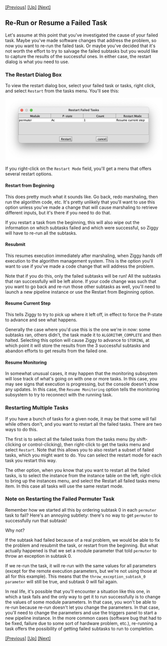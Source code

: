 [[Previous]](display-logs.md)
[[Up]](ziggy-gui-troubleshooting.md)
[[Next]](advanced-topics.md)

## Re-Run or Resume a Failed Task

Let's assume at this point that you've investigated the cause of your failed task. Maybe you've made software changes that address the problem, so now you want to re-run the failed task. Or maybe you've decided that it's not worth the effort to try to salvage the failed subtasks but you would like to capture the results of the successful ones. In either case, the restart dialog is what you need to use. 

### The Restart Dialog Box

To view the restart dialog box, select your failed task or tasks, right click, and select `Restart` from the tasks menu. You'll see this:

![](images/restart-dialog.png)

If you right-click on the `Restart Mode` field, you'll get a menu that offers several restart options. 

#### Restart from Beginning

This does pretty much what it sounds like. Go back, redo marshaling, then run the algorithm code, etc. It's pretty unlikely that you'll want to use this option unless you've made a change that will cause marshaling to retrieve different inputs, but it's there if you need to do that. 

If you restart a task from the beginning, this will also wipe out the information on which subtasks failed and which were successful, so Ziggy will have to re-run all the subtasks. 

#### Resubmit

This resumes execution immediately after marshaling, when Ziggy hands off execution to the algorithm management system. This is the option you'll want to use if you've made a code change that will address the problem.

Note that if you do this, only the failed subtasks will be run! All the subtasks that ran successfully will be left alone. If your code change was such that you want to go back and re-run those other subtasks as well, you'll need to launch a new pipeline instance or use the Restart from Beginning option. 

#### Resume Current Step

This tells Ziggy to try to pick up where it left off, in effect to force the P-state to advance and see what happens. 

Generally the case where you'd use this is the one we're in now: some subtasks ran, others didn't, the task made it to `ALGORITHM_COMPLETE` and then halted. Selecting this option will cause Ziggy to advance to `STORING`, at which point it will store the results from the 3 successful subtasks and abandon efforts to get results from the failed one. 

#### Resume Monitoring

In somewhat unusual cases, it may happen that the monitoring subsystem will lose track of what's going on with one or more tasks. In this case, you may see signs that execution is progressing, but the console doesn't show any updates. In this case, the `Resume Monitoring` option tells the monitoring subsystem to try to reconnect with the running task. 

### Restarting Multiple Tasks

If you have a bunch of tasks for a given node, it may be that some will fail while others don't, and you want to restart all the failed tasks. There are two ways to do this.

The first is to select all the failed tasks from the tasks menu (by shift-clicking or control-clicking), then right-click to get the tasks menu and select `Restart`. Note that this allows you to also restart a subset of failed tasks, which you might want to do. You can select the restart mode for each task you restart this way.

The other option, when you know that you want to restart all the failed tasks, is to select the instance from the instance table on the left, right-click to bring up the instances menu, and select the Restart all failed tasks menu item. In this case all tasks will use the same restart mode. 

### Note on Restarting the Failed Permuter Task

Remember how we started all this by ordering subtask 0 in each `permuter` task to fail? Here's an annoying subtlety: there's no way to get `permuter` to successfully run that subtask! 

Why not?

If the subtask had failed because of a real problem, we would be able to fix the problem and resubmit the task, or restart from the beginning. But what actually happened is that we set a module parameter that told `permuter` to throw an exception in subtask 0. 

If we re-run the task, it will re-run with the same values for all parameters (except for the remote execution parameters, but we're not using those at all for this example). This means that the `throw_exception_subtask_0 parameter` will still be true, and subtask 0 will fail again. 

In real life, it's possible that you'll encounter a situation like this one, in which a task fails and the only way to get it to run successfully is to change the values of some module parameters. In that case, you won't be able to re-run because re-run doesn't let you change the parameters. In that case, you'll need to change the parameters and use the triggers panel to start a new pipeline instance. In the more common cases (software bug that had to be fixed, failure due to some sort of hardware problem, etc.), re-running a task offers the possibility of getting failed subtasks to run to completion. 

[[Previous]](display-logs.md)
[[Up]](ziggy-gui-troubleshooting.md)
[[Next]](advanced-topics.md)
